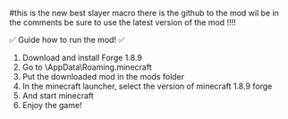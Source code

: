 #this is the new best slayer macro there is the github to the mod wil be in the comments be sure to use the latest version of the mod !!!!

✅ Guide how to run the mod! ✅
 1. Download and install Forge 1.8.9
 2. Go to \AppData\Roaming\.minecraft
 3. Put the downloaded mod in the mods folder
 4. In the minecraft launcher, select the version of minecraft 1.8.9 forge
 5. And start minecraft
 6. Enjoy the game!
